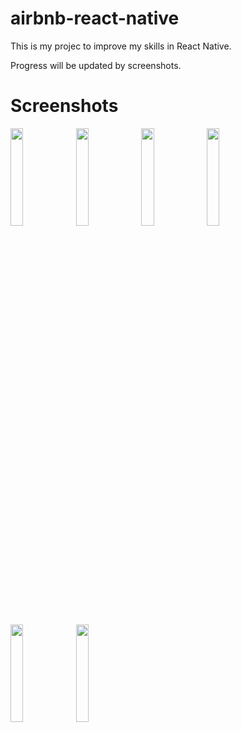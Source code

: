 # airbnb-react-native

This is my projec to improve my skills in React Native.

Progress will be updated by screenshots. 

# Screenshots
<img src="https://firebasestorage.googleapis.com/v0/b/colormeaning-1071f.appspot.com/o/airbnb-screenshots%2Fhome.png?alt=media&token=9afb7658-22be-408a-a36a-9dece0003903" width="20%"/> <img src="https://firebasestorage.googleapis.com/v0/b/colormeaning-1071f.appspot.com/o/airbnb-screenshots%2Fsearch-location.png?alt=media&token=c90fec94-c5dd-4db4-8635-eecf7402e04f" width="20%"/> <img src="https://firebasestorage.googleapis.com/v0/b/colormeaning-1071f.appspot.com/o/airbnb-screenshots%2Fpurpose.png?alt=media&token=0a908195-e46a-4102-ad9f-6ef9b1bb8d2f" width="20%"/> <img src="https://firebasestorage.googleapis.com/v0/b/colormeaning-1071f.appspot.com/o/airbnb-screenshots%2Fwhen-days.png?alt=media&token=03fd2d86-4219-467c-aab0-f0e1314fc06e" width="20%"/> 

<img src="https://firebasestorage.googleapis.com/v0/b/colormeaning-1071f.appspot.com/o/airbnb-screenshots%2Fwhen-flexible.png?alt=media&token=1ef2e7c0-0f68-4dee-9a1c-a32814ef601a" width="20%"/> <img src="https://firebasestorage.googleapis.com/v0/b/colormeaning-1071f.appspot.com/o/airbnb-screenshots%2Fwho.png?alt=media&token=5cd91c20-c5cd-4885-8db1-1b7c55a07644" width="20%"/>
